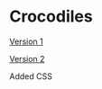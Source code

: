 # Crocodiles

[Version 1](https://dairemcsherry.github.io/Crocodiles/index-one.html)

[Version 2](https://dairemcsherry.github.io/Crocodiles/index-two.html)

Added CSS